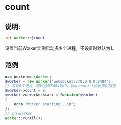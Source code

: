 # count

## 说明:
```php
int Worker::$count
```

设置当前Worker实例启动多少个进程，不设置时默认为1。


## 范例


```php
use Workerman\Worker;
$worker = new Worker('websocket://0.0.0.0:8484');
// 启动8个进程，同时监听8484端口，以websocket协议提供服务
$worker->count = 8;
$worker->onWorkerStart = function($worker)
{
    echo "Worker starting...\n";
};
// 运行worker
Worker::runAll();
```
